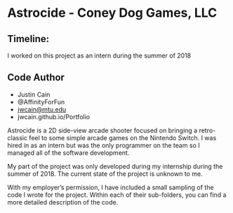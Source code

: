 # Astrocide - Coney Dog Games, LLC

## Timeline:
I worked on this project as an intern during the summer of 2018
	
## Code Author
- Justin Cain 
- @AffinityForFun
- jwcain@mtu.edu
- jwcain.github.io/Portfolio

Astrocide is a 2D side-view arcade shooter focused on bringing a retro-classic feel to some simple arcade games on the Nintendo Switch. I was hired in as an intern but was the only programmer on the team so I managed all of the software development.

My part of the project was only developed during my internship during the summer of 2018. The current state of the project is unknown to me.

With my employer’s permission, I have included a small sampling of the code I wrote for the project. Within each of their sub-folders, you can find a more detailed description of the code.
